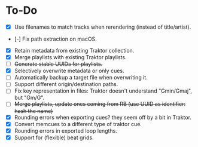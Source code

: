 # To-Do

- [x] Use filenames to match tracks when rerendering (instead of title/artist).
- [-] Fix path extraction on macOS.
- [x] Retain metadata from existing Traktor collection.
- [x] Merge playlists with existing Traktor playlists.
- [ ] ~~Generate stable UUIDs for playlists.~~
- [x] Selectively overwrite metadata or only cues.
- [ ] Automatically backup a target file when overwriting it.
- [ ] Support different origin/destination paths.
- [ ] Fix key representation in files: Traktor doesn't understand "Gmin/Gmaj", but "Gm/G".
- [ ] ~~Merge playlists, update ones coming from RB (use UUID as identifier: hash the name)~~
- [x] Rounding errors when exporting cues? they seem off by a bit in Traktor.
- [x] Convert memcues to a different type of traktor cue.
- [x] Rounding errors in exported loop lengths.
- [x] Support for (flexible) beat grids.